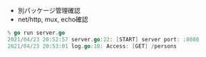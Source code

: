 - 別パッケージ管理確認
- net/http, mux, echo確認

```go
% go run server.go
2021/04/23 20:52:57 server.go:22: [START] server port: :8080
2021/04/23 20:53:01 log.go:10: Access: [GET] /persons
```

